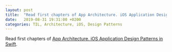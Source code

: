 ```yaml
---
layout: post
title:  "Read first chapters of App Architecture. iOS Application Design Patterns in Swift"
date:   2019-08-31 19:31:00 +0200
categories: TIL, Architecture, iOS, Design Patterns
---
```

Read first chapters of [App Architecture. iOS Application Design Patterns in Swift](https://www.objc.io/books/app-architecture/).
